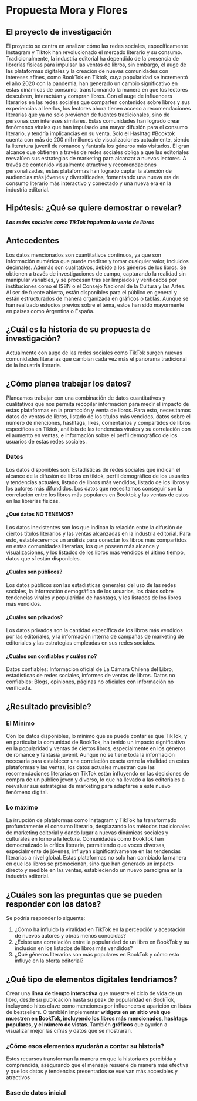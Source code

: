 # Propuesta Mora y Flores
## El proyecto de investigación 
El proyecto se centra en analizar cómo las redes sociales, específicamente Instagram y Tiktok han revolucionado el mercado literario y su consumo. Tradicionalmente, la industria editorial ha dependido de la presencia de librerías físicas para impulsar las ventas de libros, sin embargo, el auge de las plataformas digitales y la creación de nuevas comunidades con intereses afines, como BookTok en Tiktok, cuya popularidad se incrementó el año 2020 con la pandemia, han generado un cambio significativo en estas dinámicas de consumo, transformando la manera en que los lectores descubren, interactúan y compran libros.
Con el auge de influencers literarios en las redes sociales que comparten contenidos sobre libros y sus experiencias al leerlos, los lectores ahora tienen acceso a recomendaciones literarias que ya no solo provienen de fuentes tradicionales, sino de personas con intereses similares. Estas comunidades han logrado crear fenómenos virales que han impulsado una mayor difusión para el consumo literario, y tendría implicancias en su venta. Solo el Hashtag #Booktok cuenta con más de 200 mil millones de visualizaciones actualmente, siendo la literatura juvenil de romance y fantasía los géneros más visitados. El gran alcance que obtienen a través de redes sociales obliga a que las editoriales reevalúen sus estrategias de marketing para alcanzar a nuevos lectores.
A través de contenido visualmente atractivo y recomendaciones personalizadas, estas plataformas han logrado captar la atención de audiencias más jóvenes y diversificadas, fomentando una nueva era de consumo literario más interactivo y conectado y una nueva era en la industria editorial.

## Hipótesis: ¿Qué se quiere demostrar o revelar?
_**Las redes sociales como TikTok impulsan la venta de libros**_ 
## Antecedentes 
Los datos mencionados son cuantitativos continuos, ya que son información numérica que puede medirse y tomar cualquier valor, incluidos decimales. Además son cualitativos, debido a los géneros de los libros.  Se obtienen a través de investigaciones de campo, capturando la realidad sin manipular variables, y se procesan tras ser limpiados y verificados por instituciones como el ISBN o el Consejo Nacional de la Cultura y las Artes. Al ser de fuente abierta, están disponibles para el público en general y están estructurados de manera organizada en gráficos o tablas. Aunque se han realizado estudios previos sobre el tema, estos han sido mayormente en países como Argentina o España.

## ¿Cuál es la historia de su propuesta de investigación? 
Actualmente con auge de las redes sociales como TikTok surgen nuevas comunidades literarias que cambian cada vez más el panorama tradicional de la industria literaria.
## ¿Cómo planea trabajar los datos? 
Planeamos trabajar con una combinación de datos cuantitativos y cualitativos que nos permita recopilar información para medir el impacto de estas plataformas en la promoción y venta de libros. Para esto, necesitamos datos de ventas de libros, listado de los títulos más vendidos, datos sobre el número de menciones, hashtags, likes, comentarios y compartidos de libros específicos en Tiktok, análisis de las tendencias virales y su correlación con el aumento en ventas, e información sobre el perfil demográfico de los usuarios de estas redes sociales.
### Datos 
Los datos disponibles son: Estadísticas de redes sociales que indican el alcance de la difusión de libros en tiktok, perfil demográfico de los usuarios y tendencias actuales, listado de libros más vendidos, listado de los libros y los autores más difundidos. 
Los datos que necesitamos conseguir son la correlación entre los libros más populares en Booktok y las ventas de estos en las librerías físicas. 

#### ¿Qué datos **NO** TENEMOS?
 Los datos inexistentes son los que indican la relación entre la difusión de ciertos títulos literarios y las ventas alcanzadas en la industria editorial. Para esto, estableceremos un análisis para conectar los libros más compartidos en estas comunidades literarias, los que poseen más alcance y visualizaciones, y los listados de los libros más vendidos el último tiempo, datos que sí están disponibles. 
#### ¿Cuáles son públicos?
Los datos públicos son las estadísticas generales del uso de las redes sociales, la información demográfica de los usuarios, los datos sobre tendencias virales y popularidad de hashtags, y los listados de los libros más vendidos. 
#### ¿Cuáles son privados? 
Los datos privados son la cantidad específica de los libros más vendidos por las editoriales, y la información interna de campañas de marketing de editoriales y las estrategias empleadas en sus redes sociales.
#### ¿Cuáles son confiables y cuáles no?
Datos confiables: Información oficial de La Cámara Chilena del Libro, estadísticas de redes sociales, informes de ventas de libros.
Datos no confiables: Blogs, opiniones, páginas no oficiales con información no verificada. 

## ¿Resultado previsible? 
### El Mínimo 
Con los datos disponibles, lo mínimo que se puede contar es que TikTok, y en particular la comunidad de BookTok, ha tenido un impacto significativo en la popularidad y ventas de ciertos libros, especialmente en los géneros de romance y fantasía juvenil. Aunque no se tiene toda la información necesaria para establecer una correlación exacta entre la viralidad en estas plataformas y las ventas, los datos actuales muestran que las recomendaciones literarias en TikTok están influyendo en las decisiones de compra de un público joven y diverso, lo que ha llevado a las editoriales a reevaluar sus estrategias de marketing para adaptarse a este nuevo fenómeno digital.

### Lo máximo
La irrupción de plataformas como Instagram y TikTok ha transformado profundamente el consumo literario, desplazando los métodos tradicionales de marketing editorial y dando lugar a nuevas dinámicas sociales y culturales en torno a la lectura. Comunidades como BookTok han democratizado la crítica literaria, permitiendo que voces diversas, especialmente de jóvenes, influyan significativamente en las tendencias literarias a nivel global. Estas plataformas no solo han cambiado la manera en que los libros se promocionan, sino que han generado un impacto directo y medible en las ventas, estableciendo un nuevo paradigma en la industria editorial.

## ¿Cuáles son las preguntas que se pueden responder con los datos?
Se podría responder lo siguente: 

1. ¿Cómo ha influido la viralidad en TikTok en la percepción y aceptación de nuevos autores y obras menos conocidas?
2. ¿Existe una correlación entre la popularidad de un libro en BookTok y su inclusión en los listados de libros más vendidos?
3. ¿Qué géneros literarios son más populares en BookTok y cómo esto influye en la oferta editorial?

## ¿Qué tipo de elementos digitales tendríamos?
Crear una **línea de tiempo interactiva** que muestre el ciclo de vida de un libro, desde su publicación hasta su peak de popularidad en BookTok, incluyendo hitos clave como menciones por influencers o aparición en listas de bestsellers. O también implementar **widgets en un sitio web que muestren en BookTok, incluyendo los libros más mencionados, hashtags populares, y el número de vistas**. También **gráficos** que ayuden a visualizar mejor las cifras y datos que se mostraran.

### ¿Cómo esos elementos ayudarán a contar su historia?
Estos recursos transforman la manera en que la historia es percibida y comprendida, asegurando que el mensaje resuene de manera más efectiva y que los datos y tendencias presentados se vuelvan más accesibles y atractivos

### Base de datos inicial
